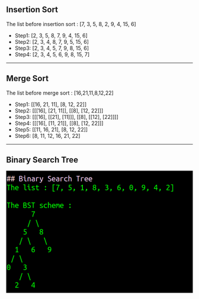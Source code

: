 ## Insertion Sort
The list before insertion sort : [7, 3, 5, 8, 2, 9, 4, 15, 6]

- Step1: [2, 3, 5, 8, 7, 9, 4, 15, 6]
- Step2: [2, 3, 4, 8, 7, 9, 5, 15, 6]
- Step3: [2, 3, 4, 5, 7, 9, 8, 15, 6]
- Step4: [2, 3, 4, 5, 6, 9, 8, 15, 7]

-----

## Merge Sort
The list before merge sort : [16,21,11,8,12,22]

- Step1: [[16, 21, 11], [8, 12, 22]]
- Step2: [[[16], [21, 11]], [[8], [12, 22]]]
- Step3: [[[16], [[21], [11]]], [[8], [[12], [22]]]]
- Step4: [[[16], [11, 21]], [[8], [12, 22]]]
- Step5: [[11, 16, 21], [8, 12, 22]]
- Step6: [8, 11, 12, 16, 21, 22]

-----

## Binary Search Tree
![Github](assets/BST_Preview.png)
